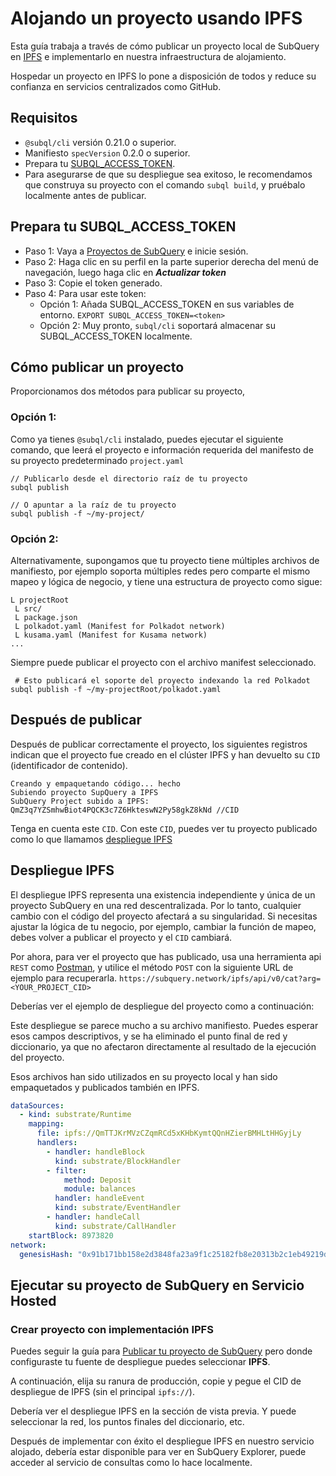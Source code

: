 # Alojando un proyecto usando IPFS

Esta guía trabaja a través de cómo publicar un proyecto local de SubQuery en [IPFS](https://ipfs.io/) e implementarlo en nuestra infraestructura de alojamiento.

Hospedar un proyecto en IPFS lo pone a disposición de todos y reduce su confianza en servicios centralizados como GitHub.

## Requisitos

- `@subql/cli` versión 0.21.0 o superior.
- Manifiesto `specVersion` 0.2.0 o superior.
- Prepara tu [SUBQL_ACCESS_TOKEN](#prepare-your-subql-access-token).
- Para asegurarse de que su despliegue sea exitoso, le recomendamos que construya su proyecto con el comando `subql build`, y pruébalo localmente antes de publicar.

## Prepara tu SUBQL_ACCESS_TOKEN

- Paso 1: Vaya a [Proyectos de SubQuery](https://project.subquery.network/) e inicie sesión.
- Paso 2: Haga clic en su perfil en la parte superior derecha del menú de navegación, luego haga clic en **_Actualizar token_**
- Paso 3: Copie el token generado.
- Paso 4: Para usar este token:
  - Opción 1: Añada SUBQL_ACCESS_TOKEN en sus variables de entorno. `EXPORT SUBQL_ACCESS_TOKEN=<token>`
  - Opción 2: Muy pronto, `subql/cli` soportará almacenar su SUBQL_ACCESS_TOKEN localmente.

## Cómo publicar un proyecto

Proporcionamos dos métodos para publicar su proyecto,

### Opción 1:

Como ya tienes `@subql/cli` instalado, puedes ejecutar el siguiente comando, que leerá el proyecto e información requerida del manifesto de su proyecto predeterminado `project.yaml `

```
// Publicarlo desde el directorio raíz de tu proyecto
subql publish

// O apuntar a la raíz de tu proyecto
subql publish -f ~/my-project/
```

### Opción 2:

Alternativamente, supongamos que tu proyecto tiene múltiples archivos de manifiesto, por ejemplo soporta múltiples redes pero comparte el mismo mapeo y lógica de negocio, y tiene una estructura de proyecto como sigue:

```
L projectRoot
 L src/
 L package.json
 L polkadot.yaml (Manifest for Polkadot network)
 L kusama.yaml (Manifest for Kusama network)
...
```

Siempre puede publicar el proyecto con el archivo manifest seleccionado.

```
 # Esto publicará el soporte del proyecto indexando la red Polkadot
subql publish -f ~/my-projectRoot/polkadot.yaml
```

## Después de publicar

Después de publicar correctamente el proyecto, los siguientes registros indican que el proyecto fue creado en el clúster IPFS y han devuelto su `CID` (identificador de contenido).

```
Creando y empaquetando código... hecho
Subiendo proyecto SupQuery a IPFS
SubQuery Project subido a IPFS: QmZ3q7YZSmhwBiot4PQCK3c7Z6HkteswN2Py58gkZ8kNd //CID
```

Tenga en cuenta este `CID`. Con este `CID`, puedes ver tu proyecto publicado como lo que llamamos [despliegue IPFS](#ipfs-deployment)

## Despliegue IPFS

El despliegue IPFS representa una existencia independiente y única de un proyecto SubQuery en una red descentralizada. Por lo tanto, cualquier cambio con el código del proyecto afectará a su singularidad. Si necesitas ajustar la lógica de tu negocio, por ejemplo, cambiar la función de mapeo, debes volver a publicar el proyecto y el `CID` cambiará.

Por ahora, para ver el proyecto que has publicado, usa una herramienta api `REST` como [Postman](https://web.postman.co/), y utilice el método `POST` con la siguiente URL de ejemplo para recuperarla. `https://subquery.network/ipfs/api/v0/cat?arg=<YOUR_PROJECT_CID>`

Deberías ver el ejemplo de despliegue del proyecto como a continuación:

Este despliegue se parece mucho a su archivo manifiesto. Puedes esperar esos campos descriptivos, y se ha eliminado el punto final de red y diccionario, ya que no afectaron directamente al resultado de la ejecución del proyecto.

Esos archivos han sido utilizados en su proyecto local y han sido empaquetados y publicados también en IPFS.

```yaml
dataSources:
  - kind: substrate/Runtime
    mapping:
      file: ipfs://QmTTJKrMVzCZqmRCd5xKHbKymtQQnHZierBMHLtHHGyjLy
      handlers:
        - handler: handleBlock
          kind: substrate/BlockHandler
        - filter:
            method: Deposit
            module: balances
          handler: handleEvent
          kind: substrate/EventHandler
        - handler: handleCall
          kind: substrate/CallHandler
    startBlock: 8973820
network:
  genesisHash: "0x91b171bb158e2d3848fa23a9f1c25182fb8e20313b2c1eb49219da7a70ce90c3"
```

## Ejecutar su proyecto de SubQuery en Servicio Hosted

### Crear proyecto con implementación IPFS

Puedes seguir la guía para [Publicar tu proyecto de SubQuery](publish.md) pero donde configuraste tu fuente de despliegue puedes seleccionar **IPFS**.

A continuación, elija su ranura de producción, copie y pegue el CID de despliegue de IPFS (sin el principal `ipfs://`).

Debería ver el despliegue IPFS en la sección de vista previa. Y puede seleccionar la red, los puntos finales del diccionario, etc.

Después de implementar con éxito el despliegue IPFS en nuestro servicio alojado, debería estar disponible para ver en SubQuery Explorer, puede acceder al servicio de consultas como lo hace localmente.
